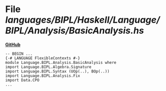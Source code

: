 # File _languages/BIPL/Haskell/Language/BIPL/Analysis/BasicAnalysis.hs_
**[GitHub](https://github.com/softlang/yas/blob/master/languages/BIPL/Haskell/Language/BIPL/Analysis/BasicAnalysis.hs)**
```
-- BEGIN ...
{-# LANGUAGE FlexibleContexts #-}
module Language.BIPL.Analysis.BasicAnalysis where
import Language.BIPL.Algebra.Signature
import Language.BIPL.Syntax (UOp(..), BOp(..))
import Language.BIPL.Analysis.Fix
import Data.CPO
...
```
